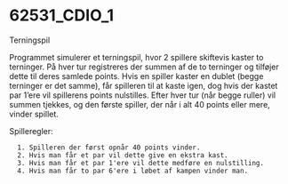 # 62531_CDIO_1

Terningspil

Programmet simulerer et terningspil, hvor 2 spillere skiftevis kaster to terninger. På hver tur registreres der summen af de to terninger og tilføjer dette til deres samlede points. Hvis en spiller kaster en dublet (begge terninger er det samme), får spilleren til at kaste igen, dog hvis der kastet par 1’ere vil spillerens points nulstilles. Efter hver tur (når begge ruller) vil summen tjekkes, og den første spiller, der når i alt 40 points eller mere, vinder spillet.

Spilleregler:
    
      1. Spilleren der først opnår 40 points vinder.
      2. Hvis man får et par vil dette give en ekstra kast.
      3. Hvis man får et par 1'ere vil dette medføre en nulstilling.
      4. Hvis man får to par 6'ere i løbet af kampen vinder man.
